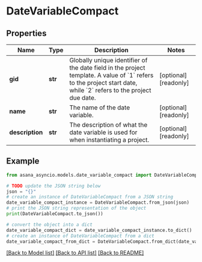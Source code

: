 # DateVariableCompact


## Properties

Name | Type | Description | Notes
------------ | ------------- | ------------- | -------------
**gid** | **str** | Globally unique identifier of the date field in the project template. A value of &#x60;1&#x60; refers to the project start date, while &#x60;2&#x60; refers to the project due date. | [optional] [readonly] 
**name** | **str** | The name of the date variable. | [optional] [readonly] 
**description** | **str** | The description of what the date variable is used for when instantiating a project. | [optional] [readonly] 

## Example

```python
from asana_asyncio.models.date_variable_compact import DateVariableCompact

# TODO update the JSON string below
json = "{}"
# create an instance of DateVariableCompact from a JSON string
date_variable_compact_instance = DateVariableCompact.from_json(json)
# print the JSON string representation of the object
print(DateVariableCompact.to_json())

# convert the object into a dict
date_variable_compact_dict = date_variable_compact_instance.to_dict()
# create an instance of DateVariableCompact from a dict
date_variable_compact_from_dict = DateVariableCompact.from_dict(date_variable_compact_dict)
```
[[Back to Model list]](../README.md#documentation-for-models) [[Back to API list]](../README.md#documentation-for-api-endpoints) [[Back to README]](../README.md)


